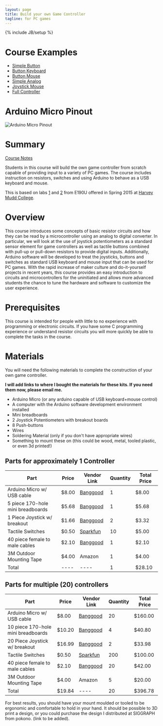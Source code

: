 ```yaml
---
layout: page
title: Build your own Game Controller
tagline: for PC games
---
```

{% include JB/setup %}

# Course Examples

* [Simple Button](/class/ex/SimpleButton.txt)
* [Button Keyboard](/class/ex/ButtonKeyboard.txt)
* [Button Mouse](/class/ex/ButtonMouse.txt)
* [Simple Analog](/class/ex/SimpleAnalog.txt)
* [Joystick Mouse](/class/ex/JoystickMouse.txt)
* [Full Controller](/class/ex/BasicController.txt)

# Arduino Micro Pinout
![Arduino Micro Pinout](https://www.arduino.cc/en/uploads/Main/ArduinoMicro_Pinout3.png)

# Summary

[Course Notes](controllerCourseNotes.pdf)

Students in this course will build the own game controller from
scratch capable of providing input to a variety of PC games. The
course includes instruction on resistors, switches and using Arduino
to behave as a USB keyboard and mouse.

This is based on labs [1](http://pages.hmc.edu/jspjut/class/s2015/e190u/lab/lab1.html) and 
[2](http://pages.hmc.edu/jspjut/class/s2015/e190u/lab/lab2.html) 
from E190U offered in Spring 2015 at [Harvey Mudd College](http://www.hmc.edu).

# Overview

This course introduces some concepts of basic resistor circuits and
how they can be read by a microcontroller using an analog to digital
converter. 
In particular, we will look at the use of joystick potentiometers as a
standard sensor element for game controllers as well as tactile
buttons combined with pull-up or pull-down resistors to provide
digital inputs.
Additionally, Arduino software will be developed to treat the
joysticks, buttons and switches as standard USB keyboard and mouse
input that can be used for PC games.
With the rapid increase of maker culture and do-it-yourself projects
in recent years, this course provides an easy introduction to circuits
and microcontrollers for the uninitiated and allows more advanced
students the chance to tune the hardware and software to customize the
user experience.

# Prerequisites

This course is intended for people with little to no experience with
programming or electronic circuits.
If you have some C programming experience or understand resistor
circuits you will more quickly be able to complete the tasks in the
course.

# Materials

You will need the following materials to complete the construction of
your own game controller.

**I will add links to where I bought the materials for these kits. If you need them now, please email me.**

* Arduino Micro (or any arduino capable of USB keyboard+mouse control)
* A computer with the Arduino software development environment installed
* Mini breadboards
* 2 Joystick Potentiometers with breakout boards
* 8 Push-buttons
* Wires
* Soldering Material (only if you don't have appropriate wires)
* Something to mount these on (this could be wood, metal, tooled plastic, or even 3d printed!)

## Parts for approximately 1 Controller

| Part | Price | Vendor Link | Quantity | Total Price |
|------|-------|-------------|----------|-------------|
|Arduino Micro w/ USB cable | $8.00 | [Banggood](http://www.banggood.com/Micro-R3-ATmega32u4-Microcontroller-Board-With-USB-Cable-For-Arduino-p-911099.html) | 1 | $8.00 |
|5 piece 170-hole mini breadboards | $5.68 | [Banggood](http://www.banggood.com/5Pcs-White-170-Holes-Mini-Solderless-Prototype-Breadboard-For-Arduino-p-950716.html) | 1 | $5.68 |
|1 Piece Joystick w/ breakout | $1.66 | [Banggood](http://www.banggood.com/PS2-Game-Joystick-Module-For-Arduino-p-76465.html) | 2 | $3.32 |
| Tactile Switches | $0.50 | [Sparkfun](https://www.sparkfun.com/products/9190) | 10 | $5.00 |
|40 piece female to male cables | $2.10 | [Banggood](http://www.banggood.com/40pcs-20cm-Male-to-Female-Jumper-Jump-Cable-Wire-For-Arduino-p-75613.html) | 1 | $2.10 |
|3M Outdoor Mounting Tape | $4.00 | Amazon | 1 | $4.00 |
|Total | ---- | ---- | 1 | $28.10 |

## Parts for multiple (20) controllers

| Part | Price | Vendor Link | Quantity | Total Price |
|------|-------|-------------|----------|-------------|
|Arduino Micro w/ USB cable | $8.00 | [Banggood](http://www.banggood.com/Micro-R3-ATmega32u4-Microcontroller-Board-With-USB-Cable-For-Arduino-p-911099.html) | 20 | $160.00 |
|10 piece 170-hole mini breadboards | $10.20 | [Banggood](http://www.banggood.com/10Pcs-White-170-Holes-Mini-Solderless-Prototype-Breadboard-For-Arduino-p-950771.html) | 4 | $40.80 |
|20 Piece Joystick w/ breakout | $16.99 | [Banggood](http://www.banggood.com/20Pcs-PS2-Game-Joystick-Module-For-Arduino-p-951191.html) | 2 | $33.98 |
| Tactile Switches | $0.50 | [Sparkfun](https://www.sparkfun.com/products/9190) | 200 | $100.00 |
|40 piece female to male cables | $2.10 | [Banggood](http://www.banggood.com/40pcs-20cm-Male-to-Female-Jumper-Jump-Cable-Wire-For-Arduino-p-75613.html) | 20 | $42.00 |
|3M Outdoor Mounting Tape | $4.00 | Amazon | 5 | $20.00 |
|Total | $19.84 | ---- | 20 | $396.78 |

For best results, you should have your mount moulded or tooled to be
ergonomic and comfortable to hold in your hand.
It should be possible to 3D print a design, or you could purchase the 
design I distributed at SIGGRAPH from pokono. (link to be added).


